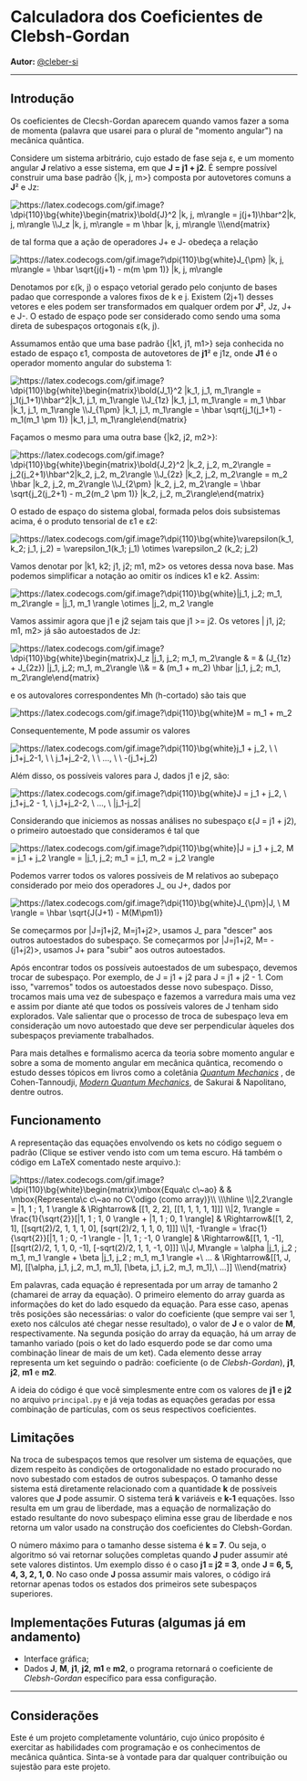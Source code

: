 # Calculadora dos Coeficientes de Clebsh-Gordan

**Autor:** [@cleber-si](https://github.com/cleber-si) 

----

## Introdução

Os coeficientes de Clecsh-Gordan aparecem quando vamos fazer a soma de momenta (palavra que usarei para o plural de "momento angular") na mecânica quântica.

Considere um sistema arbitrário, cujo estado de fase seja &epsilon;, e um momento angular **J** relativo a esse sistema, em que **J = j1 + j2**. É sempre possível construir uma base padrão {|k, j, m>} composta  por autovetores comuns a **J**² e Jz:

<!--
$$
\bold{J}^2 |k, j, m\rangle = j(j+1)\hbar^2|k, j, m\rangle \\
J_z |k, j, m\rangle = m \hbar |k, j, m\rangle
$$
-->

<img  src="https://latex.codecogs.com/gif.image?\dpi{110}\bg{white}\begin{matrix}\bold{J}^2&space;|k,&space;j,&space;m\rangle&space;=&space;j(j&plus;1)\hbar^2|k,&space;j,&space;m\rangle&space;\\J_z&space;|k,&space;j,&space;m\rangle&space;=&space;m&space;\hbar&space;|k,&space;j,&space;m\rangle&space;\\\end{matrix}"   title="https://latex.codecogs.com/gif.image?\dpi{110}\bg{white}\begin{matrix}\bold{J}^2  |k, j, m\rangle = j(j+1)\hbar^2|k, j, m\rangle \\J_z |k, j, m\rangle = m  \hbar |k, j, m\rangle \\\end{matrix}" />

de tal forma que a ação de operadores J+ e J- obedeça a relação

<!--
$$
J_{\pm} |k, j, m\rangle = \hbar \sqrt{j(j+1) - m(m \pm 1)} |k, j, m\rangle
$$
-->

<img  src="https://latex.codecogs.com/gif.image?\dpi{110}\bg{white}J_{\pm}&space;|k,&space;j,&space;m\rangle&space;=&space;\hbar&space;\sqrt{j(j&plus;1)&space;-&space;m(m&space;\pm&space;1)}&space;|k,&space;j,&space;m\rangle"  title="https://latex.codecogs.com/gif.image?\dpi{110}\bg{white}J_{\pm}  |k, j, m\rangle = \hbar \sqrt{j(j+1) - m(m \pm 1)} |k, j, m\rangle"  />

Denotamos por &epsilon;(k, j) o espaço vetorial gerado pelo conjunto de bases padao que corresponde a valores fixos de k e j. Existem (2j+1) desses vetores e eles podem ser transformados em qualquer ordem por **J**², Jz, J+ e J-. O estado de espaço pode ser considerado como sendo uma soma direta de subespaços ortogonais &epsilon;(k, j).

Assumamos então que uma base padrão {|k1, j1, m1>} seja conhecida no estado de espaço  &epsilon;1, composta de autovetores de **j1**² e j1z, onde **J1** é o operador momento angular do substema 1:

<!--
$$
\bold{J_1}^2 |k_1, j_1, m_1\rangle = j_1(j_1+1)\hbar^2|k_1, j_1, m_1\rangle \\
J_{1z} |k_1, j_1, m_1\rangle = m_1 \hbar |k_1, j_1, m_1\rangle \\ 
J_{1\pm} |k_1, j_1, m_1\rangle = \hbar \sqrt{j_1(j_1+1) - m_1(m_1 \pm 1)} |k_1, j_1, m_1\rangle
$$
-->

<img  src="https://latex.codecogs.com/gif.image?\dpi{110}\bg{white}\begin{matrix}\bold{J_1}^2&space;|k_1,&space;j_1,&space;m_1\rangle&space;=&space;j_1(j_1&plus;1)\hbar^2|k_1,&space;j_1,&space;m_1\rangle&space;\\J_{1z}&space;|k_1,&space;j_1,&space;m_1\rangle&space;=&space;m_1&space;\hbar&space;|k_1,&space;j_1,&space;m_1\rangle&space;\\J_{1\pm}&space;|k_1,&space;j_1,&space;m_1\rangle&space;=&space;\hbar&space;\sqrt{j_1(j_1&plus;1)&space;-&space;m_1(m_1&space;\pm&space;1)}&space;|k_1,&space;j_1,&space;m_1\rangle\end{matrix}"   title="https://latex.codecogs.com/gif.image?\dpi{110}\bg{white}\begin{matrix}\bold{J_1}^2  |k_1, j_1, m_1\rangle = j_1(j_1+1)\hbar^2|k_1, j_1, m_1\rangle \\J_{1z}  |k_1, j_1, m_1\rangle = m_1 \hbar |k_1, j_1, m_1\rangle \\J_{1\pm}  |k_1, j_1, m_1\rangle = \hbar \sqrt{j_1(j_1+1) - m_1(m_1 \pm 1)} |k_1,  j_1, m_1\rangle\end{matrix}" />

Façamos o mesmo para uma outra base {|k2, j2, m2>}:

<!--
$$
\bold{J_2}^2 |k_2, j_2, m_2\rangle = j_2(j_2+1)\hbar^2|k_2, j_2, m_2\rangle \\
J_{2z} |k_2, j_2, m_2\rangle = m_2 \hbar |k_2, j_2, m_2\rangle \\ 
J_{2\pm} |k_2, j_2, m_2\rangle = \hbar \sqrt{j_2(j_2+1) - m_2(m_2 \pm 1)} |k_2, j_2, m_2\rangle
$$

-->

<img  src="https://latex.codecogs.com/gif.image?\dpi{110}\bg{white}\begin{matrix}\bold{J_2}^2&space;|k_2,&space;j_2,&space;m_2\rangle&space;=&space;j_2(j_2&plus;1)\hbar^2|k_2,&space;j_2,&space;m_2\rangle&space;\\J_{2z}&space;|k_2,&space;j_2,&space;m_2\rangle&space;=&space;m_2&space;\hbar&space;|k_2,&space;j_2,&space;m_2\rangle&space;\\J_{2\pm}&space;|k_2,&space;j_2,&space;m_2\rangle&space;=&space;\hbar&space;\sqrt{j_2(j_2&plus;1)&space;-&space;m_2(m_2&space;\pm&space;1)}&space;|k_2,&space;j_2,&space;m_2\rangle\end{matrix}"   title="https://latex.codecogs.com/gif.image?\dpi{110}\bg{white}\begin{matrix}\bold{J_2}^2  |k_2, j_2, m_2\rangle = j_2(j_2+1)\hbar^2|k_2, j_2, m_2\rangle \\J_{2z}  |k_2, j_2, m_2\rangle = m_2 \hbar |k_2, j_2, m_2\rangle \\J_{2\pm}  |k_2, j_2, m_2\rangle = \hbar \sqrt{j_2(j_2+1) - m_2(m_2 \pm 1)} |k_2,  j_2, m_2\rangle\end{matrix}" />

O estado de espaço do sistema global, formada pelos dois subsistemas acima, é o produto tensorial de &epsilon;1 e &epsilon;2:

<!--
$$
\varepsilon(k_1, k_2; j_1, j_2) = \varepsilon_1(k_1; j_1) \otimes \varepsilon_2 (k_2; j_2)
$$
-->

<img  src="https://latex.codecogs.com/gif.image?\dpi{110}\bg{white}\varepsilon(k_1,&space;k_2;&space;j_1,&space;j_2)&space;=&space;\varepsilon_1(k_1;&space;j_1)&space;\otimes&space;\varepsilon_2&space;(k_2;&space;j_2)"   title="https://latex.codecogs.com/gif.image?\dpi{110}\bg{white}\varepsilon(k_1,  k_2; j_1, j_2) = \varepsilon_1(k_1; j_1) \otimes \varepsilon_2 (k_2;  j_2)" />

Vamos denotar por |k1, k2; j1, j2; m1, m2> os vetores dessa nova base. Mas podemos simplificar a notação ao omitir os índices k1 e k2. Assim:

<!--
$$
|j_1, j_2; m_1, m_2\rangle = |j_1, m_1 \rangle \otimes |j_2, m_2 \rangle
$$

-->

<img  src="https://latex.codecogs.com/gif.image?\dpi{110}\bg{white}|j_1,&space;j_2;&space;m_1,&space;m_2\rangle&space;=&space;|j_1,&space;m_1&space;\rangle&space;\otimes&space;|j_2,&space;m_2&space;\rangle"  title="https://latex.codecogs.com/gif.image?\dpi{110}\bg{white}|j_1,  j_2; m_1, m_2\rangle = |j_1, m_1 \rangle \otimes |j_2, m_2 \rangle"  />

Vamos assimir agora que j1 e j2 sejam tais que j1 >= j2. Os vetores | j1, j2; m1, m2> já são autoestados de Jz:

<!--
$$
J_z |j_1, j_2; m_1, m_2\rangle & = & (J_{1z} + J_{2z}) |j_1, j_2; m_1, m_2\rangle \\
& = & (m_1 + m_2) \hbar |j_1, j_2; m_1, m_2\rangle
$$
-->

<img  src="https://latex.codecogs.com/gif.image?\dpi{110}\bg{white}\begin{matrix}J_z&space;|j_1,&space;j_2;&space;m_1,&space;m_2\rangle&space;&&space;=&space;&&space;(J_{1z}&space;&plus;&space;J_{2z})&space;|j_1,&space;j_2;&space;m_1,&space;m_2\rangle&space;\\&&space;=&space;&&space;(m_1&space;&plus;&space;m_2)&space;\hbar&space;|j_1,&space;j_2;&space;m_1,&space;m_2\rangle\end{matrix}"   title="https://latex.codecogs.com/gif.image?\dpi{110}\bg{white}\begin{matrix}J_z  |j_1, j_2; m_1, m_2\rangle & = & (J_{1z} + J_{2z}) |j_1, j_2;  m_1, m_2\rangle \\& = & (m_1 + m_2) \hbar |j_1, j_2; m_1,  m_2\rangle\end{matrix}" />

e os autovalores correspondentes Mh (h-cortado) são tais que

<!--
$$
M = m_1 + m_2
$$
-->

<img  src="https://latex.codecogs.com/gif.image?\dpi{110}\bg{white}M&space;=&space;m_1&space;&plus;&space;m_2"  title="https://latex.codecogs.com/gif.image?\dpi{110}\bg{white}M = m_1 +  m_2" />

Consequentemente, M pode assumir os valores

<!--
$$
j_1 + j_2, \ \ j_1+j_2-1, \ \ j_1+j_2-2, \ \ ..., \ \ -(j_1+j_2)
$$
-->

<img  src="https://latex.codecogs.com/gif.image?\dpi{110}\bg{white}j_1&space;&plus;&space;j_2,&space;\&space;\&space;j_1&plus;j_2-1,&space;\&space;\&space;j_1&plus;j_2-2,&space;\&space;\&space;...,&space;\&space;\&space;-(j_1&plus;j_2)"  title="https://latex.codecogs.com/gif.image?\dpi{110}\bg{white}j_1 +  j_2, \ \ j_1+j_2-1, \ \ j_1+j_2-2, \ \ ..., \ \ -(j_1+j_2)" />

Além disso, os possíveis valores para J, dados j1 e j2, são:

<!--
$$
J = j_1 + j_2, \ j_1+j_2 - 1, \ j_1+j_2-2, \ ..., \ |j_1-j_2|
$$
-->

<img  src="https://latex.codecogs.com/gif.image?\dpi{110}\bg{white}J&space;=&space;j_1&space;&plus;&space;j_2,&space;\&space;j_1&plus;j_2&space;-&space;1,&space;\&space;j_1&plus;j_2-2,&space;\&space;...,&space;\&space;|j_1-j_2|"  title="https://latex.codecogs.com/gif.image?\dpi{110}\bg{white}J = j_1 +  j_2, \ j_1+j_2 - 1, \ j_1+j_2-2, \ ..., \ |j_1-j_2|" />

Considerando que iniciemos as nossas análises no subespaço &epsilon;(J = j1 + j2), o primeiro autoestado que consideramos é tal que

<!--
$$
|J = j_1 + j_2, M = j_1 + j_2 \rangle = |j_1, j_2; m_1 = j_1, m_2 = j_2 \rangle
$$
-->

<img  src="https://latex.codecogs.com/gif.image?\dpi{110}\bg{white}|J&space;=&space;j_1&space;&plus;&space;j_2,&space;M&space;=&space;j_1&space;&plus;&space;j_2&space;\rangle&space;=&space;|j_1,&space;j_2;&space;m_1&space;=&space;j_1,&space;m_2&space;=&space;j_2&space;\rangle"  title="https://latex.codecogs.com/gif.image?\dpi{110}\bg{white}|J = j_1  + j_2, M = j_1 + j_2 \rangle = |j_1, j_2; m_1 = j_1, m_2 = j_2 \rangle"  />

Podemos varrer todos os valores possíveis de M relativos ao subepaço considerado por meio dos operadores J_ ou J+, dados por

<!--
$$
J_{\pm}|J, \ M \rangle = \hbar \sqrt{J(J+1) - M(M\pm1)}
$$
-->

<img  src="https://latex.codecogs.com/gif.image?\dpi{110}\bg{white}J_{\pm}|J,&space;\&space;M&space;\rangle&space;=&space;\hbar&space;\sqrt{J(J&plus;1)&space;-&space;M(M\pm1)}"   title="https://latex.codecogs.com/gif.image?\dpi{110}\bg{white}J_{\pm}|J,  \ M \rangle = \hbar \sqrt{J(J+1) - M(M\pm1)}" />

Se começarmos por |J=j1+j2, M=j1+j2>, usamos J_ para "descer" aos outros autoestados do subespaço.  Se começarmos por |J=j1+j2, M= - (j1+j2)>, usamos J+ para "subir" aos outros autoestados.

Após encontrar todos os possíveis autoestados de um subespaço, devemos trocar de subespaço. Por exemplo, de J = j1 + j2 para J = j1 + j2 - 1. Com isso, "varremos" todos os autoestados desse novo subespaço. Disso, trocamos mais uma vez de subespaço e fazemos a varredura mais uma vez e assim por diante até que todos os possíveis valores de J tenham sido explorados. Vale salientar que o processo de troca de subespaço leva em consideração um novo autoestado que deve ser perpendicular àqueles dos subespaços previamente trabalhados.

Para mais detalhes e formalismo acerca da teoria sobre momento angular e sobre a soma de momento angular em mecânica quântica, recomendo o estudo desses tópicos em livros como a coletânia [*Quantum Mechanics*](https://www.google.com.br/books/edition/Quantum_Mechanics_Volume_1/tVI_EAAAQBAJ?hl=pt-BR&gbpv=0) , de Cohen-Tannoudji, [*Modern Quantum Mechanics*](https://www.google.com.br/books/edition/Modern_Quantum_Mechanics/010yDwAAQBAJ?hl=pt-BR&gbpv=1&dq=sakurai&printsec=frontcover), de Sakurai & Napolitano, dentre outros.

## Funcionamento

A representação das equações envolvendo os kets no código seguem o padrão (Clique se estiver vendo isto com um tema escuro. Há também o código em LaTeX comentado neste arquivo.):

<!--
$$
\mbox{Equação} & & \mbox{Representação no Código (como array)}\\ \\
\hline
\\

|2,2\rangle = |1, 1 ; 1, 1 \rangle & \Rightarrow& [[1, 2, 2], [[1, 1, 1, 1, 1]]] \\

|2, 1\rangle = \frac{1}{\sqrt{2}}[|1, 1 ; 1, 0 \rangle + |1, 1 ; 0, 1 \rangle] & \Rightarrow&
[[1, 2, 1], [[sqrt(2)/2, 1, 1, 1, 0], [sqrt(2)/2, 1, 1, 0, 1]]] \\

|1, -1\rangle = \frac{1}{\sqrt{2}}[|1, 1 ; 0, -1 \rangle - |1, 1 ; -1, 0 \rangle] & \Rightarrow&
[[1, 1, -1], [[sqrt(2)/2, 1, 1, 0, -1], [-sqrt(2)/2, 1, 1, -1, 0]]] \\

|J, M\rangle = \alpha |j_1, j_2 ; m_1, m_1 \rangle + \beta |j_1, j_2 ; m_1, m_1 \rangle +\ ... & \Rightarrow&
[[1, J, M], [[\alpha, j_1, j_2, m_1, m_1], [\beta, j_1, j_2, m_1, m_1],\ ...]] \\
$$
-->
<img  src="https://latex.codecogs.com/gif.image?\dpi{110}\bg{white}\begin{matrix}\mbox{Equa\c&space;c\~ao}&space;&&space;&&space;\mbox{Representa\c&space;c\~ao&space;no&space;C\'odigo&space;(como&space;array)}\\&space;\\\hline&space;\\|2,2\rangle&space;=&space;|1,&space;1&space;;&space;1,&space;1&space;\rangle&space;&&space;\Rightarrow&&space;[[1,&space;2,&space;2],&space;[[1,&space;1,&space;1,&space;1,&space;1]]]&space;\\|2,&space;1\rangle&space;=&space;\frac{1}{\sqrt{2}}[|1,&space;1&space;;&space;1,&space;0&space;\rangle&space;&plus;&space;|1,&space;1&space;;&space;0,&space;1&space;\rangle]&space;&&space;\Rightarrow&[[1,&space;2,&space;1],&space;[[sqrt(2)/2,&space;1,&space;1,&space;1,&space;0],&space;[sqrt(2)/2,&space;1,&space;1,&space;0,&space;1]]]&space;\\|1,&space;-1\rangle&space;=&space;\frac{1}{\sqrt{2}}[|1,&space;1&space;;&space;0,&space;-1&space;\rangle&space;-&space;|1,&space;1&space;;&space;-1,&space;0&space;\rangle]&space;&&space;\Rightarrow&[[1,&space;1,&space;-1],&space;[[sqrt(2)/2,&space;1,&space;1,&space;0,&space;-1],&space;[-sqrt(2)/2,&space;1,&space;1,&space;-1,&space;0]]]&space;\\|J,&space;M\rangle&space;=&space;\alpha&space;|j_1,&space;j_2&space;;&space;m_1,&space;m_1&space;\rangle&space;&plus;&space;\beta&space;|j_1,&space;j_2&space;;&space;m_1,&space;m_1&space;\rangle&space;&plus;\&space;...&space;&&space;\Rightarrow&[[1,&space;J,&space;M],&space;[[\alpha,&space;j_1,&space;j_2,&space;m_1,&space;m_1],&space;[\beta,&space;j_1,&space;j_2,&space;m_1,&space;m_1],\&space;...]]&space;\\\end{matrix}"   title="https://latex.codecogs.com/gif.image?\dpi{110}\bg{white}\begin{matrix}\mbox{Equa\c  c\~ao} & & \mbox{Representa\c c\~ao no C\'odigo (como array)}\\  \\\hline \\|2,2\rangle = |1, 1 ; 1, 1 \rangle & \Rightarrow&  [[1, 2, 2], [[1, 1, 1, 1, 1]]] \\|2, 1\rangle = \frac{1}{\sqrt{2}}[|1, 1  ; 1, 0 \rangle + |1, 1 ; 0, 1 \rangle] & \Rightarrow&[[1, 2,  1], [[sqrt(2)/2, 1, 1, 1, 0], [sqrt(2)/2, 1, 1, 0, 1]]] \\|1, -1\rangle =  \frac{1}{\sqrt{2}}[|1, 1 ; 0, -1 \rangle - |1, 1 ; -1, 0 \rangle] &  \Rightarrow&[[1, 1, -1], [[sqrt(2)/2, 1, 1, 0, -1], [-sqrt(2)/2, 1,  1, -1, 0]]] \\|J, M\rangle = \alpha |j_1, j_2 ; m_1, m_1 \rangle +  \beta |j_1, j_2 ; m_1, m_1 \rangle +\ ... & \Rightarrow&[[1, J,  M], [[\alpha, j_1, j_2, m_1, m_1], [\beta, j_1, j_2, m_1, m_1],\ ...]]  \\\end{matrix}" /> 

Em palavras, cada equação é representada por um array de tamanho 2 (chamarei de array da equação). O primeiro elemento do array guarda as informações do ket do lado esquedo da equação. Para esse caso, apenas três posições são necessárias: o valor do coeficiente (que sempre vai ser 1, exeto nos cálculos até chegar nesse resultado), o valor de **J** e o valor de **M**, respectivamente. Na segunda posição do array da equação, há um array de tamanho variado (pois o ket do lado esquerdo pode se dar como uma combinação linear de mais de um ket). Cada elemento desse array representa um ket seguindo o padrão: coeficiente (o de *Clebsh-Gordan*), **j1**, **j2**, **m1** e **m2**.

A ideia do código é que você simplesmente entre com os valores de  **j1** e **j2** no arquivo `principal.py` e já veja todas as equações geradas por essa combinação de partículas, com os seus respectivos coeficientes.

## Limitações

Na troca de subespaços temos que resolver um sistema de equações, que dizem respeito às condições de ortogonalidade no estado procurado no novo subestado com estados de outros subespaços. O tamanho desse sistema está diretamente relacionado com a quantidade  **k** de possíveis valores que **J** pode assumir. O sistema terá **k** variáveis e **k-1** equações. Isso resulta em um grau de liberdade, mas a equação de normalização do estado resultante do novo subespaço elimina esse grau de liberdade e nos retorna um valor usado na construção dos coeficientes do Clebsh-Gordan.

O número máximo para o tamanho desse sistema é **k = 7**. Ou seja, o algoritmo só vai retornar soluções completas quando **J** puder assumir até sete valores distintos. Um exemplo disso é o caso **j1 = j2 = 3**, onde **J = 6, 5, 4, 3, 2, 1, 0**. No caso onde **J** possa assumir mais valores, o código irá retornar apenas todos os estados dos primeiros sete subespaços superiores.

## Implementações Futuras (algumas já em andamento)

* Interface gráfica;
* Dados **J**, **M**, **j1**, **j2**, **m1** e **m2**, o programa retornará o coeficiente de *Clebsh-Gordan* específico para essa configuração.

----

## Considerações

Este é um projeto completamente voluntário, cujo único propósito é exercitar as habilidades com programação e os conhecimentos de mecânica quântica. Sinta-se à vontade para dar qualquer contribuição ou sujestão para este projeto.
